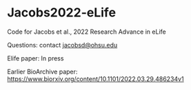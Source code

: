 # Jacobs2022-eLife
Code for Jacobs et al., 2022 Research Advance in eLife




Questions: contact jacobsd@ohsu.edu

Elife paper: In press

Earlier BioArchive paper: https://www.biorxiv.org/content/10.1101/2022.03.29.486234v1
